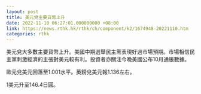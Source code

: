 ```yaml
---
layout: post
title: 美元兌主要貨幣上升
date: 2022-11-10 06:27:01.000000000 +08:00
link: https://news.rthk.hk/rthk/ch/component/k2/1674948-20221110.htm
categories: rthk
---
```


美元兌大多數主要貨幣上升。美國中期選舉民主黨表現好過市場預期。市場相信民主黨刺激經濟的主張對美元較有利。投資者亦關注今晚美國公布10月通脹數據。

歐元兌美元回落至1.001水平。英鎊兌美元報1.136左右。

1美元升至146.4日圓。
